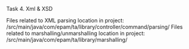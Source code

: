 Task 4. Xml & XSD

Files related to XML parsing location in project: /src/main/java/com/epam/ta/library/controller/command/parsing/
Files related to marshalling/unmarshalling location in project: /src/main/java/com/epam/ta/library/marshalling/
